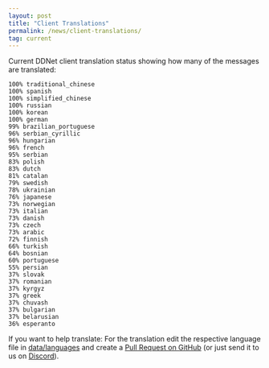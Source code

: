 ```yaml
---
layout: post
title: "Client Translations"
permalink: /news/client-translations/
tag: current
---
```


Current DDNet client translation status showing how many of the messages are translated:

```
100% traditional_chinese
100% spanish
100% simplified_chinese
100% russian
100% korean
100% german
99% brazilian_portuguese
96% serbian_cyrillic
96% hungarian
96% french
95% serbian
83% polish
83% dutch
81% catalan
79% swedish
78% ukrainian
76% japanese
73% norwegian
73% italian
73% danish
73% czech
73% arabic
72% finnish
66% turkish
64% bosnian
60% portuguese
55% persian
37% slovak
37% romanian
37% kyrgyz
37% greek
37% chuvash
37% bulgarian
37% belarusian
36% esperanto
```

If you want to help translate: For the translation edit the respective language file in [data/languages](https://github.com/ddnet/ddnet/tree/master/data/languages) and create a [Pull Request on GitHub](https://github.com/ddnet/ddnet/) (or just send it to us on [Discord](/discord/)).
